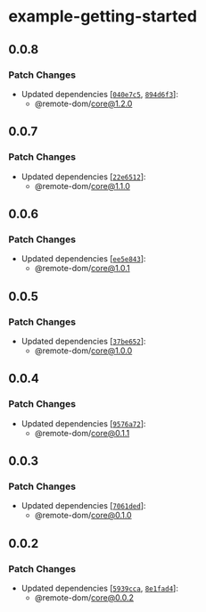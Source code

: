 # example-getting-started

## 0.0.8

### Patch Changes

- Updated dependencies [[`040e7c5`](https://github.com/Shopify/remote-dom/commit/040e7c5dde658596ccbf883e2d3810955790eff0), [`894d6f3`](https://github.com/Shopify/remote-dom/commit/894d6f3396ebb2e1de7e91b1a445aa0a39195bb9)]:
  - @remote-dom/core@1.2.0

## 0.0.7

### Patch Changes

- Updated dependencies [[`22e6512`](https://github.com/Shopify/remote-dom/commit/22e6512f797d97d2106f181d730d995f37c6edaf)]:
  - @remote-dom/core@1.1.0

## 0.0.6

### Patch Changes

- Updated dependencies [[`ee5e843`](https://github.com/Shopify/remote-dom/commit/ee5e843a85c1d213420ae25cb2fc248484ca04f3)]:
  - @remote-dom/core@1.0.1

## 0.0.5

### Patch Changes

- Updated dependencies [[`37be652`](https://github.com/Shopify/remote-dom/commit/37be652f288d1eec170c0be13b2da516f8db5dcf)]:
  - @remote-dom/core@1.0.0

## 0.0.4

### Patch Changes

- Updated dependencies [[`9576a72`](https://github.com/Shopify/remote-dom/commit/9576a72fa354481621c53efde4169829fe9bfabf)]:
  - @remote-dom/core@0.1.1

## 0.0.3

### Patch Changes

- Updated dependencies [[`7061ded`](https://github.com/Shopify/remote-dom/commit/7061ded1da4699c6dd6a820eeb940a8af7c66d82)]:
  - @remote-dom/core@0.1.0

## 0.0.2

### Patch Changes

- Updated dependencies [[`5939cca`](https://github.com/Shopify/remote-dom/commit/5939cca8112417124327bd26f9e2c21f4bf9b20a), [`8e1fad4`](https://github.com/Shopify/remote-dom/commit/8e1fad4a00cfe68ff1594fbabeec10c29958685f)]:
  - @remote-dom/core@0.0.2
